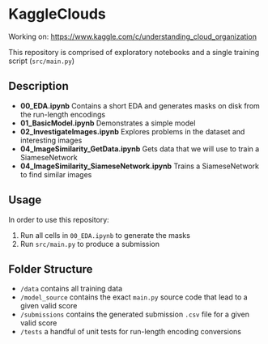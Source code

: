 # KaggleClouds
Working on: https://www.kaggle.com/c/understanding_cloud_organization

This repository is comprised of exploratory notebooks and a single training script (`src/main.py`)

## Description

- **00_EDA.ipynb** Contains a short EDA and generates masks on disk from the run-length encodings
- **01_BasicModel.ipynb** Demonstrates a simple model
- **02_InvestigateImages.ipynb** Explores problems in the dataset and interesting images
- **04_ImageSimilarity_GetData.ipynb** Gets data that we will use to train a SiameseNetwork
- **04_ImageSimilarity_SiameseNetwork.ipynb** Trains a SiameseNetwork to find similar images

## Usage
In order to use this repository:

1. Run all cells in `00_EDA.ipynb` to generate the masks
2. Run `src/main.py` to produce a submission

## Folder Structure
 - `/data` contains all training data
 - `/model_source` contains the exact `main.py` source code that lead to a given valid score
 - `/submissions` contains the generated submission `.csv` file for a given valid score
 - `/tests` a handful of unit tests for run-length encoding conversions
 
 
 

